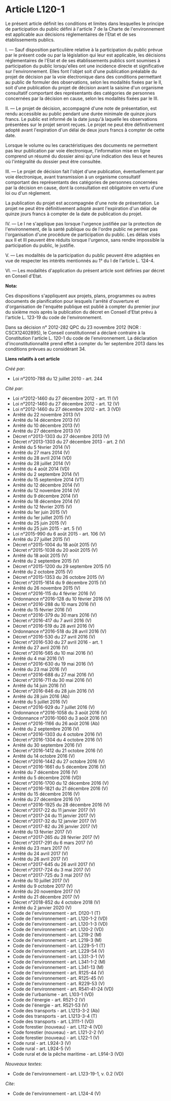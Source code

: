 # Article L120-1

Le présent article définit les conditions et limites dans lesquelles le principe de participation du public défini à
l'article 7 de la Charte de l'environnement est applicable aux décisions réglementaires de l'Etat et de ses établissements
publics. 

I. ― Sauf disposition particulière relative à la participation du public prévue par le présent code ou par la législation qui
leur est applicable, les décisions réglementaires de l'Etat et de ses établissements publics sont soumises à participation du
public lorsqu'elles ont une incidence directe et significative sur l'environnement. Elles font l'objet soit d'une publication
préalable du projet de décision par la voie électronique dans des conditions permettant au public de formuler des
observations, selon les modalités fixées par le II, soit d'une publication du projet de décision avant la saisine d'un
organisme consultatif comportant des représentants des catégories de personnes concernées par la décision en cause, selon les
modalités fixées par le III. 

II. ― Le projet de décision, accompagné d'une note de présentation, est rendu accessible au public pendant une durée minimale
de quinze jours francs. Le public est informé de la date jusqu'à laquelle les observations présentées sur le projet seront
reçues. Le projet ne peut être définitivement adopté avant l'expiration d'un délai de deux jours francs à compter de cette
date. 

Lorsque le volume ou les caractéristiques des documents ne permettent pas leur publication par voie électronique,
l'information mise en ligne comprend un résumé du dossier ainsi qu'une indication des lieux et heures où l'intégralité du
dossier peut être consultée. 

III. ― Le projet de décision fait l'objet d'une publication, éventuellement par voie électronique, avant transmission à un
organisme consultatif comportant des représentants des catégories de personnes concernées par la décision en cause, dont la
consultation est obligatoire en vertu d'une loi ou d'un règlement. 

La publication du projet est accompagnée d'une note de présentation. Le projet ne peut être définitivement adopté avant
l'expiration d'un délai de quinze jours francs à compter de la date de publication du projet. 

IV. ― Le I ne s'applique pas lorsque l'urgence justifiée par la protection de l'environnement, de la santé publique ou de
l'ordre public ne permet pas l'organisation d'une procédure de participation du public. Les délais visés aux II et III
peuvent être réduits lorsque l'urgence, sans rendre impossible la participation du public, le justifie. 

V. ― Les modalités de la participation du public peuvent être adaptées en vue de respecter les intérêts mentionnés au 1° du I
de l'article L. 124-4. 

VI. ― Les modalités d'application du présent article sont définies par décret en Conseil d'Etat.

**Nota:**

Ces dispositions s'appliquent aux projets, plans, programmes ou autres documents de planification pour lesquels l'arrêté
d'ouverture et d'organisation de l'enquête publique est publié à compter du premier jour du sixième mois après la publication
du décret en Conseil d'Etat prévu à l'article L. 123-19 du code de l'environnement.

Dans sa décision n° 2012-282 QPC du 23 novembre 2012 (NOR : CSCX1240289S), le Conseil constitutionnel a déclaré contraire à
la Constitution l'article L. 120-1 du code de l'environnement. La déclaration d'inconstitutionnalité prend effet à compter du
1er septembre 2013 dans les conditions prévues au considérant 34.

**Liens relatifs à cet article**

_Créé par_:

  - Loi n°2010-788 du 12 juillet 2010 - art. 244

_Cité par_:

  - Loi n°2012-1460 du 27 décembre 2012 - art. 11 (V)
  - Loi n°2012-1460 du 27 décembre 2012 - art. 12 (V)
  - Loi n°2012-1460 du 27 décembre 2012 - art. 3 (VD)
  - Arrêté du 22 novembre 2013 (V)
  - Arrêté du 14 décembre 2013 (V)
  - Arrêté du 10 décembre 2013 (V)
  - Arrêté du 27 décembre 2013 (V)
  - Décret n°2013-1303 du 27 décembre 2013 (V)
  - Décret n°2013-1303 du 27 décembre 2013 - art. 2 (V)
  - Arrêté du 5 février 2014 (V)
  - Arrêté du 27 mars 2014 (V)
  - Arrêté du 28 avril 2014 (VD)
  - Arrêté du 28 juillet 2014 (V)
  - Arrêté du 4 août 2014 (VD)
  - Arrêté du 2 septembre 2014 (V)
  - Arrêté du 15 septembre 2014 (VT)
  - Arrêté du 12 décembre 2014 (V)
  - Arrêté du 12 novembre 2014 (V)
  - Arrêté du 9 décembre 2014 (V)
  - Arrêté du 18 décembre 2014 (V)
  - Arrêté du 12 février 2015 (V)
  - Arrêté du 1er juin 2015 (V)
  - Arrêté du 1er juillet 2015 (V)
  - Arrêté du 25 juin 2015 (V)
  - Arrêté du 25 juin 2015 - art. 5 (V)
  - Loi n°2015-990 du 6 août 2015 - art. 106 (V)
  - Arrêté du 27 juillet 2015 (V)
  - Décret n°2015-1004 du 18 août 2015 (V)
  - Décret n°2015-1038 du 20 août 2015 (V)
  - Arrêté du 18 août 2015 (V)
  - Arrêté du 2 septembre 2015 (V)
  - Décret n°2015-1200 du 29 septembre 2015 (V)
  - Arrêté du 2 octobre 2015 (V)
  - Décret n°2015-1353 du 26 octobre 2015 (V)
  - Décret n°2015-1614 du 9 décembre 2015 (V)
  - Arrêté du 26 novembre 2015 (V)
  - Décret n°2016-115 du 4 février 2016 (V)
  - Ordonnance n°2016-128 du 10 février 2016 (V)
  - Décret n°2016-288 du 10 mars 2016 (V)
  - Arrêté du 15 février 2016 (V)
  - Décret n°2016-379 du 30 mars 2016 (V)
  - Décret n°2016-417 du 7 avril 2016 (V)
  - Décret n°2016-519 du 28 avril 2016 (V)
  - Ordonnance n°2016-518 du 28 avril 2016 (V)
  - Décret n°2016-530 du 27 avril 2016 (V)
  - Décret n°2016-530 du 27 avril 2016 - art. 1
  - Arrêté du 27 avril 2016 (V)
  - Décret n°2016-565 du 10 mai 2016 (V)
  - Arrêté du 4 mai 2016 (V)
  - Décret n°2016-630 du 19 mai 2016 (V)
  - Arrêté du 23 mai 2016 (V)
  - Décret n°2016-688 du 27 mai 2016 (V)
  - Décret n°2016-711 du 30 mai 2016 (V)
  - Arrêté du 14 juin 2016 (V)
  - Décret n°2016-846 du 28 juin 2016 (V)
  - Arrêté du 28 juin 2016 (Ab)
  - Arrêté du 5 juillet 2016 (V)
  - Décret n°2016-929 du 7 juillet 2016 (V)
  - Ordonnance n°2016-1058 du 3 août 2016 (V)
  - Ordonnance n°2016-1060 du 3 août 2016 (V)
  - Décret n°2016-1166 du 26 août 2016 (Ab)
  - Arrêté du 2 septembre 2016 (V)
  - Décret n°2016-1303 du 4 octobre 2016 (V)
  - Décret n°2016-1304 du 4 octobre 2016 (V)
  - Arrêté du 30 septembre 2016 (V)
  - Décret n°2016-1412 du 21 octobre 2016 (V)
  - Arrêté du 14 octobre 2016 (V)
  - Décret n°2016-1442 du 27 octobre 2016 (V)
  - Décret n°2016-1661 du 5 décembre 2016 (V)
  - Arrêté du 7 décembre 2016 (V)
  - Arrêté du 5 décembre 2016 (VD)
  - Décret n°2016-1700 du 12 décembre 2016 (V)
  - Décret n°2016-1821 du 21 décembre 2016 (V)
  - Arrêté du 15 décembre 2016 (V)
  - Arrêté du 27 décembre 2016 (V)
  - Décret n°2016-1925 du 28 décembre 2016 (V)
  - Décret n°2017-22 du 11 janvier 2017 (V)
  - Décret n°2017-24 du 11 janvier 2017 (V)
  - Décret n°2017-32 du 12 janvier 2017 (V)
  - Décret n°2017-82 du 26 janvier 2017 (V)
  - Arrêté du 13 février 2017 (V)
  - Décret n°2017-265 du 28 février 2017 (V)
  - Décret n°2017-291 du 6 mars 2017 (V)
  - Arrêté du 23 mars 2017 (V)
  - Arrêté du 24 avril 2017 (V)
  - Arrêté du 26 avril 2017 (V)
  - Décret n°2017-645 du 26 avril 2017 (V)
  - Décret n°2017-724 du 3 mai 2017 (V)
  - Décret n°2017-725 du 3 mai 2017 (V)
  - Arrêté du 10 juillet 2017 (V)
  - Arrêté du 9 octobre 2017 (V)
  - Arrêté du 20 novembre 2017 (V)
  - Arrêté du 21 décembre 2017 (V)
  - Décret n°2018-852 du 4 octobre 2018 (V)
  - Arrêté du 2 janvier 2020 (V)
  - Code de l'environnement - art. D120-1 (T)
  - Code de l'environnement - art. L120-1-2 (VD)
  - Code de l'environnement - art. L120-1-3 (VD)
  - Code de l'environnement - art. L120-2 (VD)
  - Code de l'environnement - art. L219-2 (M)
  - Code de l'environnement - art. L219-3 (M)
  - Code de l'environnement - art. L229-5-1 (T)
  - Code de l'environnement - art. L229-54 (V)
  - Code de l'environnement - art. L331-3-1 (V)
  - Code de l'environnement - art. L341-1-2 (M)
  - Code de l'environnement - art. L341-13 (M)
  - Code de l'environnement - art. R125-44 (V)
  - Code de l'environnement - art. R125-45 (V)
  - Code de l'environnement - art. R229-53 (V)
  - Code de l'environnement - art. R541-41-24 (VD)
  - Code de l'urbanisme - art. L103-1 (VD)
  - Code de l'énergie - art. R521-2 (V)
  - Code de l'énergie - art. R521-53 (V)
  - Code des transports - art. L1213-3-2 (Ab)
  - Code des transports - art. L1213-3-4 (T)
  - Code des transports - art. L3111-1 (VD)
  - Code forestier (nouveau) - art. L112-4 (VD)
  - Code forestier (nouveau) - art. L121-2-2 (V)
  - Code forestier (nouveau) - art. L122-1 (V)
  - Code rural - art. L924-3 (V)
  - Code rural - art. L924-5 (V)
  - Code rural et de la pêche maritime - art. L914-3 (VD)

_Nouveaux textes_:

  - Code de l'environnement - art. L123-19-1, v. 0.2 (VD)

_Cite_:

  - Code de l'environnement - art. L124-4 (V)
